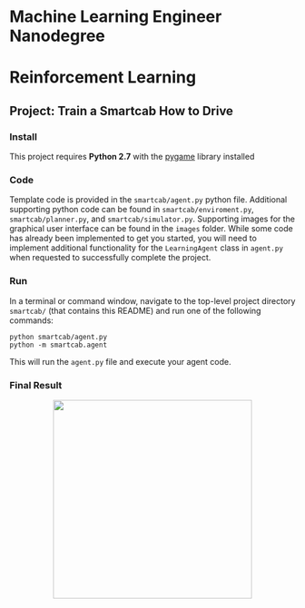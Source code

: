 # Machine Learning Engineer Nanodegree
# Reinforcement Learning
## Project: Train a Smartcab How to Drive

### Install

This project requires **Python 2.7** with the [pygame](https://www.pygame.org/wiki/GettingStarted
) library installed

### Code

Template code is provided in the `smartcab/agent.py` python file. Additional supporting python code can be found in `smartcab/enviroment.py`, `smartcab/planner.py`, and `smartcab/simulator.py`. Supporting images for the graphical user interface can be found in the `images` folder. While some code has already been implemented to get you started, you will need to implement additional functionality for the `LearningAgent` class in `agent.py` when requested to successfully complete the project. 

### Run

In a terminal or command window, navigate to the top-level project directory `smartcab/` (that contains this README) and run one of the following commands:

```python smartcab/agent.py```  
```python -m smartcab.agent```

This will run the `agent.py` file and execute your agent code.

### Final Result
<p align="center">
  <img src="https://github.com/sohrabrahimi/Training-a-self-driving-cab/edit/master/final_result.jpg" width="350"/>
</p>

